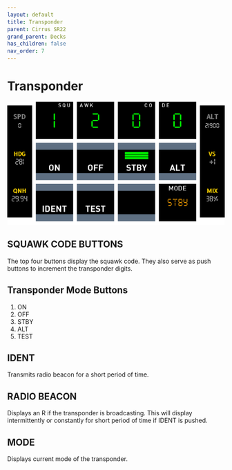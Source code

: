 ```yaml
---
layout: default
title: Transponder
parent: Cirrus SR22
grand_parent: Decks
has_children: false
nav_order: 7
---
```


# Transponder
![](../../assets/images/transponder.png)


## SQUAWK CODE BUTTONS
The top four buttons display the squawk code. They also serve as push buttons to increment the transponder digits.

## Transponder Mode Buttons
1. ON
2. OFF
3. STBY
4. ALT
5. TEST

## IDENT
Transmits radio beacon for a short period of time.

## RADIO BEACON
Displays an R if the transponder is broadcasting. This will display intermittently or constantly for short period of time if IDENT is pushed. 

## MODE
Displays current mode of the transponder.